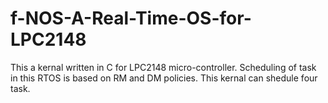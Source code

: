 # f-NOS-A-Real-Time-OS-for-LPC2148

This a kernal written in C for LPC2148 micro-controller. Scheduling of task in this RTOS is based on RM and DM policies.
This kernal can shedule four task. 
